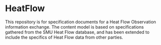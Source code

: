 HeatFlow
========
This repository is for specification documents for a Heat Flow Observation information exchange.
The content model is based on specifications gathered from the SMU Heat Flow database, and has been extended to include the specifics of Heat Flow data from other parties.
